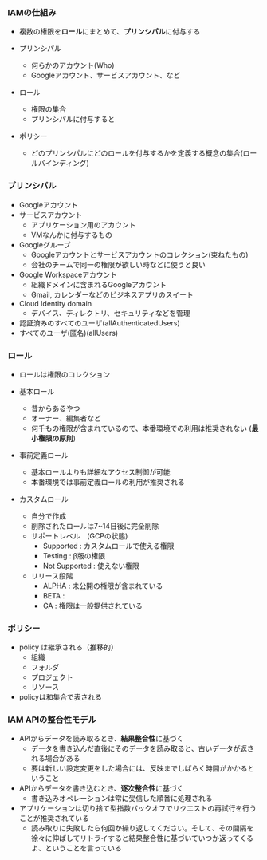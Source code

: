 ### IAMの仕組み
- 複数の権限を**ロール**にまとめて、**プリンシパル**に付与する

- プリンシパル
  - 何らかのアカウント(Who)
  - Googleアカウント、サービスアカウント、など
- ロール
  - 権限の集合
  - プリンシパルに付与すると
- ポリシー
  - どのプリンシパルにどのロールを付与するかを定義する概念の集合(ロールバインディング)

### プリンシパル
- Googleアカウント
- サービスアカウント
  - アプリケーション用のアカウント
  - VMなんかに付与するもの
- Googleグループ
  - Googleアカウントとサービスアカウントのコレクション(束ねたもの)
  - 会社のチームで同一の権限が欲しい時などに使うと良い
- Google Workspaceアカウント
  - 組織ドメインに含まれるGoogleアカウント
  - Gmail, カレンダーなどのビジネスアプリのスイート
- Cloud Identity domain
  - デバイス、ディレクトリ、セキュリティなどを管理
- 認証済みのすべてのユーザ(allAuthenticatedUsers)
- すべてのユーザ(匿名)(allUsers)


### ロール
- ロールは権限のコレクション

- 基本ロール
  - 昔からあるやつ
  - オーナー、編集者など
  - 何千もの権限が含まれているので、本番環境での利用は推奨されない (**最小権限の原則**)

- 事前定義ロール
  - 基本ロールよりも詳細なアクセス制御が可能
  - 本番環境では事前定義ロールの利用が推奨される

- カスタムロール
  - 自分で作成
  - 削除されたロールは7~14日後に完全削除
  - サポートレベル　(GCPの状態)
    - Supported : カスタムロールで使える権限
    - Testing : β版の権限
    - Not Supported : 使えない権限
  - リリース段階
    - ALPHA : 未公開の権限が含まれている
    - BETA :　
    - GA : 権限は一般提供されている


### ポリシー
- policy は継承される（推移的）
  - 組織
  - フォルダ
  - プロジェクト
  - リソース
- policyは和集合で表される


### IAM APIの整合性モデル
- APIからデータを読み取るとき、**結果整合性**に基づく
  - データを書き込んだ直後にそのデータを読み取ると、古いデータが返される場合がある
  - 要は新しい設定変更をした場合には、反映までしばらく時間がかかるということ
- APIからデータを書き込むとき、**逐次整合性**に基づく
  - 書き込みオペレーションは常に受信した順番に処理される
- アプリケーションは切り捨て型指数バックオフでリクエストの再試行を行うことが推奨されている
  - 読み取りに失敗したら何回か繰り返してください。そして、その間隔を徐々に伸ばしてリトライすると結果整合性に基づいていつか返ってくるよ、ということを言っている

###
